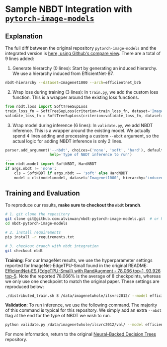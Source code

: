 # Sample NBDT Integration with [`pytorch-image-models`](https://github.com/rwightman/pytorch-image-models)

## Explanation

The full diff between the original repository `pytorch-image-models` and the integrated version is [here, using Github's compare view](https://github.com/alvinwan/nbdt-pytorch-image-models/compare/nbdt). There are a total of 9 lines added:

1. Generate hierarchy (0 lines): Start by generating an induced hierarchy. We use a hierarchy induced from EfficientNet-B7.

```bash
nbdt-hierarchy --dataset=Imagenet1000 --arch=efficientnet_b7b
```

2. Wrap loss during training (3 lines): In `train.py`, we add the custom loss function. This is a wrapper around the existing loss functions.

```python
from nbdt.loss import SoftTreeSupLoss
train_loss_fn = SoftTreeSupLoss(criterion=train_loss_fn, dataset='Imagenet1000', tree_supervision_weight=10, hierarchy='induced-efficientnet_b7b')
validate_loss_fn = SoftTreeSupLoss(criterion=validate_loss_fn, dataset='Imagenet1000', tree_supervision_weight=10, hierarchy='induced-efficientnet_b7b')
```

3. Wrap model during inference (6 lines): In `validate.py`, we add NBDT inference. This is a wrapper around the existing model. We actually spend 4 lines adding and processing a custom `--nbdt` argument, so the actual logic for adding NBDT inference is only 2 lines.

```python
parser.add_argument('--nbdt', choices=('none', 'soft', 'hard'), default='none',
                    help='Type of NBDT inference to run')
...
from nbdt.model import SoftNBDT, HardNBDT
if args.nbdt != 'none':
    cls = SoftNBDT if args.nbdt == 'soft' else HardNBDT
    model = cls(model=model, dataset='Imagenet1000', hierarchy='induced-efficientnet_b7b')
```

## Training and Evaluation

To reproduce our results, **make sure to checkout the `nbdt` branch**.

```bash
# 1. git clone the repository
git clone git@github.com:alvinwan/nbdt-pytorch-image-models.git  # or http addr if you don't have private-public github key setup
cd nbdt-pytorch-image-models

# 2. install requirements
pip install -r requirements.txt

# 3. checkout branch with nbdt integration
git checkout nbdt
```

**Training**: For our ImageNet results, we use the hyperparameter settings reported for ImageNet-EdgeTPU-Small found in the original README: [EfficientNet-ES (EdgeTPU-Small) with RandAugment - 78.066 top-1, 93.926 top-5](https://github.com/rwightman/pytorch-image-models#efficientnet-es-edgetpu-small-with-randaugment---78066-top-1-93926-top-5). Note the reported 78.066% is the average of 8 checkpoints, whereas we only use one checkpoint to match the original paper. These settings are reproduced below:

```bash
./distributed_train.sh 8 /data/imagenetwhole/ilsvrc2012/ --model efficientnet_es -b 128 --sched step --epochs 450 --decay-epochs 2.4 --decay-rate .97 --opt rmsproptf --opt-eps .001 -j 8 --warmup-lr 1e-6 --weight-decay 1e-5 --drop 0.2 --drop-connect 0.2 --aa rand-m9-mstd0.5 --remode pixel --reprob 0.2 --amp --lr .064
```

**Validation**: To run inference, we use the following command. The majority of this command is typical for this repository. We simply add an extra `--nbdt` flag at the end for the type of NBDT we wish to run.

```bash
python validate.py /data/imagenetwhole/ilsvrc2012/val/ --model efficientnet_es --checkpoint=./output/train/20200319-185245-efficientnet_es-224/model_best.pth.tar --nbdt=soft
```

For more information, return to the original [Neural-Backed Decision Trees](https://github.com/alvinwan/neural-backed-decision-trees) repository.
